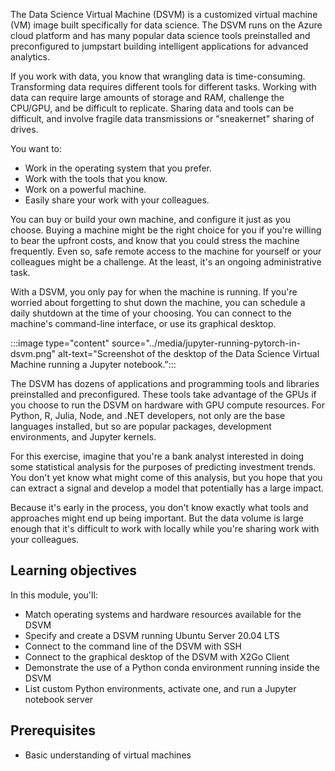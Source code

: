 The Data Science Virtual Machine (DSVM) is a customized virtual machine (VM) image built specifically for data science. The DSVM runs on the Azure cloud platform and has many popular data science tools preinstalled and preconfigured to jumpstart building intelligent applications for advanced analytics. 

If you work with data, you know that wrangling data is time-consuming. Transforming data requires different tools for different tasks. Working with data can require large amounts of storage and RAM, challenge the CPU/GPU, and be difficult to replicate. Sharing data and tools can be difficult, and involve fragile data transmissions or "sneakernet" sharing of drives.

You want to:

- Work in the operating system that you prefer.
- Work with the tools that you know.
- Work on a powerful machine.
- Easily share your work with your colleagues.

You can buy or build your own machine, and configure it just as you choose. Buying a machine might be the right choice for you if you're willing to bear the upfront costs, and know that you could stress the machine frequently. Even so, safe remote access to the machine for yourself or your colleagues might be a challenge. At the least, it's an ongoing administrative task.

With a DSVM, you only pay for when the machine is running. If you're worried about forgetting to shut down the machine, you can schedule a daily shutdown at the time of your choosing. You can connect to the machine's command-line interface, or use its graphical desktop.

:::image type="content" source="../media/jupyter-running-pytorch-in-dsvm.png" alt-text="Screenshot of the desktop of the Data Science Virtual Machine running a Jupyter notebook.":::

The DSVM has dozens of applications and programming tools and libraries preinstalled and preconfigured. These tools take advantage of the GPUs if you choose to run the DSVM on hardware with GPU compute resources. For Python, R, Julia, Node, and .NET developers, not only are the base languages installed, but so are popular packages, development environments, and Jupyter kernels.

For this exercise, imagine that you're a bank analyst interested in doing some statistical analysis for the purposes of predicting investment trends. You don't yet know what might come of this analysis, but you hope that you can extract a signal and develop a model that potentially has a large impact.

Because it's early in the process, you don't know exactly what tools and approaches might end up being important. But the data volume is large enough that it's difficult to work with locally while you're sharing work with your colleagues.

## Learning objectives

In this module, you'll:

- Match operating systems and hardware resources available for the DSVM
- Specify and create a DSVM running Ubuntu Server 20.04 LTS
- Connect to the command line of the DSVM with SSH
- Connect to the graphical desktop of the DSVM with X2Go Client
- Demonstrate the use of a Python conda environment running inside the DSVM
- List custom Python environments, activate one, and run a Jupyter notebook server

## Prerequisites

- Basic understanding of virtual machines
